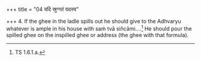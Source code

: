+++
title = "04 यदि स्रुग्गतं यदस्य"

+++
4. If the ghee in the ladle spills out he should give to the Adhvaryu whatever is ample in his house with saṁ tvā siñcāmi....[^1] He should pour the spilled ghee on the inspilled ghee or address (the ghee with that formula).  


[^1]: TS 1.6.1.a.  
